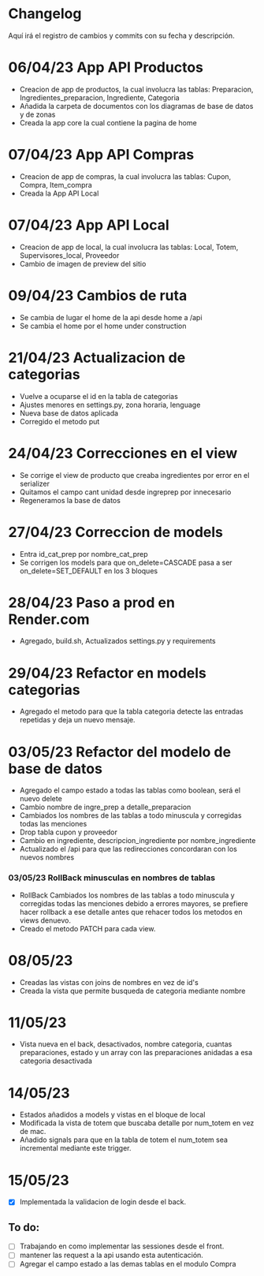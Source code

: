 # Changelog
Aquí irá el registro de cambios y commits con su fecha y descripción.

# 06/04/23 App API Productos
- Creacion de app de productos, la cual involucra las tablas: Preparacion, Ingredientes_preparacion, Ingrediente, Categoria
- Añadida la carpeta de documentos con los diagramas de base de datos y de zonas
- Creada la app core la cual contiene la pagina de home

# 07/04/23 App API Compras
- Creacion de app de compras, la cual involucra las tablas: Cupon, Compra, Item_compra
- Creada la App API Local 

# 07/04/23 App API Local
- Creacion de app de local, la cual involucra las tablas: Local, Totem, Supervisores_local, Proveedor
- Cambio de imagen de preview del sitio

# 09/04/23 Cambios de ruta
- Se cambia de lugar el home de la api desde home a /api
- Se cambia el home por el home under construction

# 21/04/23 Actualizacion de categorias
- Vuelve a ocuparse el id en la tabla de categorias
- Ajustes menores en settings.py, zona horaria, lenguage
- Nueva base de datos aplicada
- Corregido el metodo put

# 24/04/23 Correcciones en el view
- Se corrige el view de producto que creaba ingredientes por error en el serializer
- Quitamos el campo cant unidad desde ingreprep por innecesario
- Regeneramos la base de datos

# 27/04/23 Correccion de models
- Entra id_cat_prep por nombre_cat_prep
- Se corrigen los models para que on_delete=CASCADE pasa a ser on_delete=SET_DEFAULT en los 3 bloques

# 28/04/23 Paso a prod en Render.com
- Agregado, build.sh, Actualizados settings.py y requirements

# 29/04/23 Refactor en models categorias
- Agregado el metodo para que la tabla categoria detecte las entradas repetidas y deja un nuevo mensaje.

# 03/05/23 Refactor del modelo de base de datos
- Agregado el campo estado a todas las tablas como boolean, será el nuevo delete
- Cambio nombre de ingre_prep a detalle_preparacion
- Cambiados los nombres de las tablas a todo minuscula y corregidas todas las menciones
- Drop tabla cupon y proveedor
- Cambio en ingrediente, descripcion_ingrediente por nombre_ingrediente
- Actualizado el /api para que las redirecciones concordaran con los nuevos nombres

### 03/05/23 RollBack minusculas en nombres de tablas
- RollBack Cambiados los nombres de las tablas a todo minuscula y corregidas todas las menciones debido a errores mayores, se prefiere hacer rollback a ese detalle antes que rehacer todos los metodos en views denuevo.
- Creado el metodo PATCH para cada view.

# 08/05/23
- Creadas las vistas con joins de nombres en vez de id's
- Creada la vista que permite busqueda de categoria mediante nombre

# 11/05/23
- Vista nueva en el back, desactivados, nombre categoria, cuantas preparaciones, estado y un array con las preparaciones anidadas a esa categoria desactivada

# 14/05/23
- Estados añadidos a models y vistas en el bloque de local
- Modificada la vista de totem que buscaba detalle por num_totem en vez de mac.
- Añadido signals para que en la tabla de totem el num_totem sea incremental mediante este trigger.

# 15/05/23
- [x] Implementada la validacion de login desde el back.

## To do:
- [ ] Trabajando en como implementar las sessiones desde el front.
- [ ] mantener las request a la api usando esta autenticación.
- [ ] Agregar el campo estado a las demas tablas en el modulo Compra